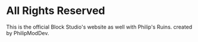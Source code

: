 # All Rights Reserved
This is the official Block Studio's website as
well with Philip's Ruins.
created by PhilipModDev.

